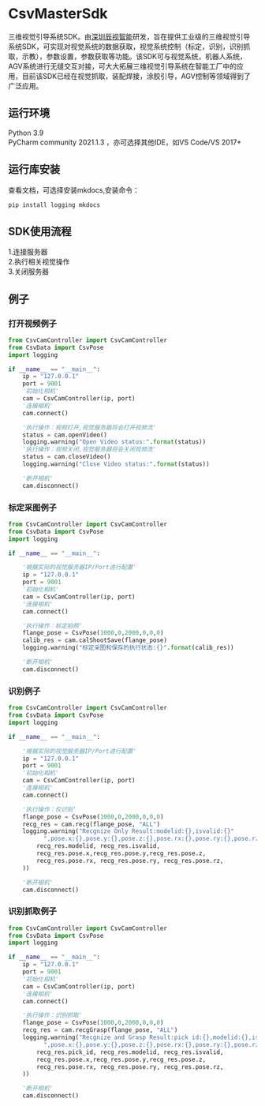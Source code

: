 # CsvMasterSdk
三维视觉引导系统SDK。由[深圳辰视智能](http://www.cosmosvisiontech.com/)研发，旨在提供工业级的三维视觉引导系统SDK，可实现对视觉系统的数据获取，视觉系统控制（标定，识别，识别抓取，示教），参数设置，参数获取等功能。该SDK可与视觉系统，机器人系统，AGV系统进行无缝交互对接，可大大拓展三维视觉引导系统在智能工厂中的应用，目前该SDK已经在视觉抓取，装配焊接，涂胶引导，AGV控制等领域得到了广泛应用。

## 运行环境
Python 3.9 <br>
PyCharm community 2021.1.3 ，亦可选择其他IDE，如VS Code/VS 2017+ <br>

## 运行库安装
查看文档，可选择安装mkdocs,安装命令：
```python
pip install logging mkdocs
```

## SDK使用流程
1.连接服务器 <br>
2.执行相关视觉操作 <br>
3.关闭服务器 <br>


## 例子

### 打开视频例子
```python
from CsvCamController import CsvCamController
from CsvData import CsvPose
import logging

if __name__ == "__main__":
    ip = "127.0.0.1"
    port = 9001
    '初始化相机'
    cam = CsvCamController(ip, port)
    '连接相机'
    cam.connect()

    '执行操作：视频打开,视觉服务器将会打开视频流'
    status = cam.openVideo()
    logging.warning("Open Video status:".format(status))
    '执行操作：视频关闭,视觉服务器将会关闭视频流'
    status = cam.closeVideo()
    logging.warning("Close Video status:".format(status))

    '断开相机'
    cam.disconnect()
```


### 标定采图例子
```python
from CsvCamController import CsvCamController
from CsvData import CsvPose
import logging

if __name__ == "__main__":

    '根据实际的视觉服务器IP/Port进行配置'
    ip = "127.0.0.1"
    port = 9001
    '初始化相机'
    cam = CsvCamController(ip, port)
    '连接相机'
    cam.connect()

    '执行操作：标定拍照'
    flange_pose = CsvPose(1000,0,2000,0,0,0)
    calib_res = cam.calShootSave(flange_pose)
    logging.warning("标定采图和保存的执行状态:{}".format(calib_res))

    '断开相机'
    cam.disconnect()
```


### 识别例子
```python
from CsvCamController import CsvCamController
from CsvData import CsvPose
import logging

if __name__ == "__main__":

    '根据实际的视觉服务器IP/Port进行配置'
    ip = "127.0.0.1"
    port = 9001
    '初始化相机'
    cam = CsvCamController(ip, port)
    '连接相机'
    cam.connect()

    '执行操作：仅识别'
    flange_pose = CsvPose(1000,0,2000,0,0,0)
    recg_res = cam.recg(flange_pose, "ALL")
    logging.warning("Recgnize Only Result:modelid:{},isvalid:{}"
          ",pose.x:{},pose.y:{},pose.z:{},pose.rx:{},pose.ry:{},pose.rz:{}".format(
        recg_res.modelid, recg_res.isvalid,
        recg_res.pose.x,recg_res.pose.y,recg_res.pose.z,
        recg_res.pose.rx, recg_res.pose.ry, recg_res.pose.rz,
    ))

    '断开相机'
    cam.disconnect()
```


### 识别抓取例子
```python
from CsvCamController import CsvCamController
from CsvData import CsvPose
import logging

if __name__ == "__main__":
    ip = "127.0.0.1"
    port = 9001
    '初始化相机'
    cam = CsvCamController(ip, port)
    '连接相机'
    cam.connect()

    '执行操作：识别抓取'
    flange_pose = CsvPose(1000,0,2000,0,0,0)
    recg_res = cam.recgGrasp(flange_pose, "ALL")
    logging.warning("Recgnize and Grasp Result:pick id:{},modelid:{},isvalid:{}"
          ",pose.x:{},pose.y:{},pose.z:{},pose.rx:{},pose.ry:{},pose.rz:{}".format(
        recg_res.pick_id, recg_res.modelid, recg_res.isvalid,
        recg_res.pose.x,recg_res.pose.y,recg_res.pose.z,
        recg_res.pose.rx, recg_res.pose.ry, recg_res.pose.rz,
    ))

    '断开相机'
    cam.disconnect()
```